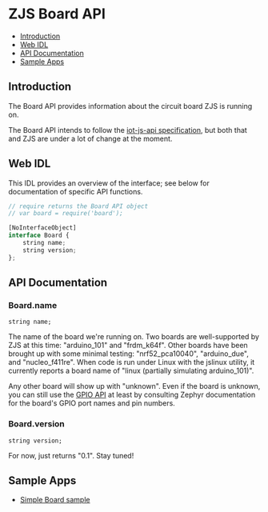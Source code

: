 ZJS Board API
=============

* [Introduction](#introduction)
* [Web IDL](#web-idl)
* [API Documentation](#api-documentation)
* [Sample Apps](#sample-apps)

Introduction
------------
The Board API provides information about the circuit board ZJS is running on.

The Board API intends to follow the [iot-js-api specification](https://github.com/intel/iot-js-api/tree/master/board),
but both that and ZJS are under a lot of change at the moment.

Web IDL
-------
This IDL provides an overview of the interface; see below for documentation of
specific API functions.

```javascript
// require returns the Board API object
// var board = require('board');

[NoInterfaceObject]
interface Board {
    string name;
    string version;
};
```

API Documentation
-----------------
### Board.name

`string name;`

The name of the board we're running on. Two boards are well-supported by ZJS
at this time: "arduino_101" and "frdm_k64f". Other boards have been brought up
with some minimal testing: "nrf52_pca10040", "arduino_due", and "nucleo_f411re".
When code is run under Linux with the jslinux utility, it currently reports a
board name of "linux (partially simulating arduino_101)".

Any other board will show up with "unknown". Even if the board is unknown, you
can still use the [GPIO API](gpio.md) at least by consulting Zephyr
documentation for the board's GPIO port names and pin numbers.

### Board.version

`string version;`

For now, just returns "0.1". Stay tuned!

Sample Apps
-----------
* [Simple Board sample](../samples/Board.js)
